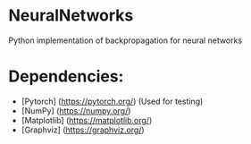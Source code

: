 # NeuralNetworks
Python implementation of backpropagation for neural networks


# Dependencies:
-  [Pytorch] (https://pytorch.org/) (Used for testing)
-  [NumPy] (https://numpy.org/)
-  [Matplotlib] (https://matplotlib.org/)
-  [Graphviz] (https://graphviz.org/)
